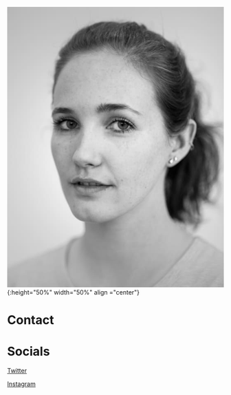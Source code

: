 ![Headshot](/img/amy.jpg){:height="50%" width="50%" align ="center"}

# Contact

# Socials

[Twitter](https://twitter.com/mapetiteamyy)

[Instagram]()
